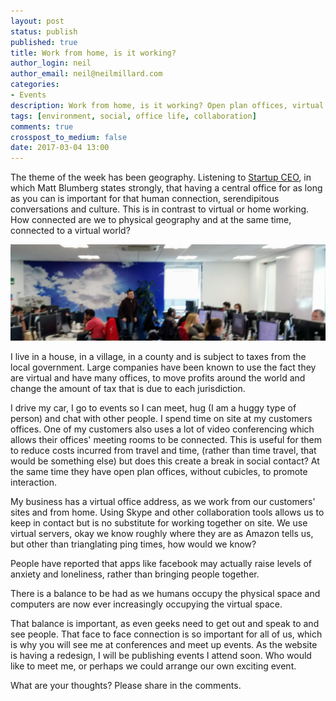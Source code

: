 ```yaml
---
layout: post
status: publish
published: true
title: Work from home, is it working?
author_login: neil
author_email: neil@neilmillard.com
categories:
- Events
description: Work from home, is it working? Open plan offices, virtual meetings. What are the effects on human interaction?
tags: [environment, social, office life, collaboration]
comments: true
crosspost_to_medium: false
date: 2017-03-04 13:00
---
```

The theme of the week has been geography. Listening to [Startup CEO](https://www.audible.co.uk/pd/Business/Startup-CEO-Audiobook/B00G4IMCSK), in which Matt Blumberg states strongly, that having a central office for as long as you can is important for that human connection, serendipitous conversations and culture. This is in contrast to virtual or home working. How connected are we to physical geography and at the same time, connected to a virtual world?

![Open Plan Office](/public/img/open_plan_office.jpg)

I live in a house, in a village, in a county and is subject to taxes from the local government. Large companies have been known to use the fact they are virtual and have many offices, to move profits around the world and change the amount of tax that is due to each jurisdiction.

I drive my car, I go to events so I can meet, hug (I am a huggy type of person) and chat with other people. I spend time on site at my customers offices.
One of my customers also uses a lot of video conferencing which allows their offices' meeting rooms to be connected. This is useful for them to reduce costs incurred from travel and time, (rather than time travel, that would be something else) but does this create a break in social contact?
At the same time they have open plan offices, without cubicles, to promote interaction.

My business has a virtual office address, as we work from our customers' sites and from home. Using Skype and other collaboration tools allows us to keep in contact but is no substitute for working together on site. We use virtual servers, okay we know roughly where they are as Amazon tells us, but other than trianglating ping times, how would we know?

People have reported that apps like facebook may actually raise levels of anxiety and loneliness, rather than bringing people together.

There is a balance to be had as we humans occupy the physical space and computers are now ever increasingly occupying the virtual space.

That balance is important, as even geeks need to get out and speak to and see people. That face to face connection is so important for all of us, which is why you will see me at conferences and meet up events.
As the website is having a redesign, I will be publishing events I attend soon. Who would like to meet me, or perhaps we could arrange our own exciting event.

What are your thoughts? Please share in the comments.
